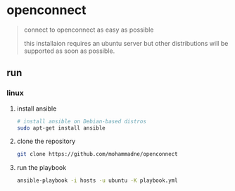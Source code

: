 # openconnect

> connect to openconnect as easy as possible
>
> this installaion requires an ubuntu server but other distributions will be supported as soon as possible.

## run


### linux

1. install ansible

    ``` bash
    # install ansible on Debian-based distros
    sudo apt-get install ansible
    ```

2. clone the repository

    ``` bash
    git clone https://github.com/mohammadne/openconnect
    ```

3. run the playbook

    ``` bash
    ansible-playbook -i hosts -u ubuntu -K playbook.yml
    ```
